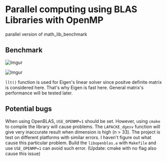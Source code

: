 # Parallel computing using BLAS Libraries with OpenMP 

parallel version of math_lib_benchmark

## Benchmark

![Imgur](https://i.imgur.com/Hz8xXZb.png?2)

![Imgur](https://i.imgur.com/cDj6FlG.png?1)

`llt()` function is used for Eigen's linear solver since positve definite matrix is considered here. That's why Eigen is fast here. General matrix's performance will be tested later.

## Potential bugs

When using OpenBLAS, `USE_OPENMP=1` should be set. However, using `cmake` to compile the library will cause problems. The `LAPACKE_dgesv` function will give very inaccurate result when dimension is high (n > 33). The project is test on different platforms with similar errors. I haven't figure out what cause this particular problem. Build the `libopenblas.a` with `Makefile` and use `USE_OPENMP=1` can avoid such error. (Update: cmake with no flag also cause this issue)
